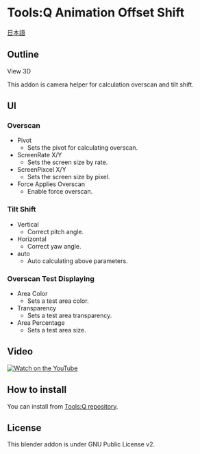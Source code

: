 # Tools:Q Animation Offset Shift

[日本語](README.md)

## Outline

View 3D

This addon is camera helper for calculation overscan and tilt shift.

## UI

### Overscan

- Pivot
  - Sets the pivot for calculating overscan.
- ScreenRate X/Y
  - Sets the screen size by rate.
- ScreenPixcel X/Y
  - Sets the screen size by pixel.
- Force Applies Overscan
  - Enable force overscan.

### Tilt Shift

- Vertical
  - Correct pitch angle.
- Horizontal
  - Correct yaw angle.
- auto
  - Auto calculating above parameters.

### Overscan Test Displaying

- Area Color
  - Sets a test area color.
- Transparency
  - Sets a test area transparency.
- Area Percentage
  - Sets a test area size.

## Video

[![Watch on the YouTube](https://img.youtube.com/vi/ePp1bB1Fl_s/0.jpg)](https://www.youtube.com/watch?v=ePp1bB1Fl_s)

## How to install

You can install from [Tools:Q repository](https://github.com/Project-StudioQ/tools_q).

## License

This blender addon is under GNU Public License v2.
